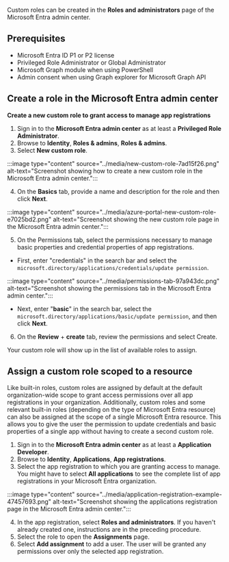 Custom roles can be created in the **Roles and administrators** page of the Microsoft Entra admin center.

## Prerequisites

 -  Microsoft Entra ID P1 or P2 license
 -  Privileged Role Administrator or Global Administrator
 -  Microsoft Graph module when using PowerShell
 -  Admin consent when using Graph explorer for Microsoft Graph API

## Create a role in the Microsoft Entra admin center

**Create a new custom role to grant access to manage app registrations**

1.  Sign in to the **Microsoft Entra admin center** as at least a **Privileged Role Administrator**.
2.  Browse to **Identity**, **Roles & admins**, **Roles & admins**.
3.  Select **New custom role**.

:::image type="content" source="../media/new-custom-role-7ad15f26.png" alt-text="Screenshot showing how to create a new custom role in the Microsoft Entra admin center.":::


4.  On the **Basics** tab, provide a name and description for the role and then click **Next**.

:::image type="content" source="../media/azure-portal-new-custom-role-e7025bd2.png" alt-text="Screenshot showing the new custom role page in the Microsoft Entra admin center.":::


5.  On the Permissions tab, select the permissions necessary to manage basic properties and credential properties of app registrations.<br>

 -  First, enter "credentials" in the search bar and select the `microsoft.directory/applications/credentials/update permission`.

:::image type="content" source="../media/permissions-tab-97a943dc.png" alt-text="Screenshot showing the permissions tab in the Microsoft Entra admin center.":::


 -  Next, enter "**basic**" in the search bar, select the `microsoft.directory/applications/basic/update permission`, and then click **Next**.

6.  On the **Review** \+ **create** tab, review the permissions and select Create.<br>

Your custom role will show up in the list of available roles to assign.

## Assign a custom role scoped to a resource

Like built-in roles, custom roles are assigned by default at the default organization-wide scope to grant access permissions over all app registrations in your organization. Additionally, custom roles and some relevant built-in roles (depending on the type of Microsoft Entra resource) can also be assigned at the scope of a single Microsoft Entra resource. This allows you to give the user the permission to update credentials and basic properties of a single app without having to create a second custom role.

1.  Sign in to the **Microsoft Entra admin center** as at least a **Application Developer**.
2.  Browse to **Identity**, **Applications**, **App registrations**.
3.  Select the app registration to which you are granting access to manage. You might have to select **All applications** to see the complete list of app registrations in your Microsoft Entra organization.

:::image type="content" source="../media/application-registration-example-47457693.png" alt-text="Screenshot showing the applications registration page in the Microsoft Entra admin center.":::


4.  In the app registration, select **Roles and administrators**. If you haven't already created one, instructions are in the preceding procedure.<br>
5.  Select the role to open the **Assignments** page.<br>
6.  Select **Add assignment** to add a user. The user will be granted any permissions over only the selected app registration.
